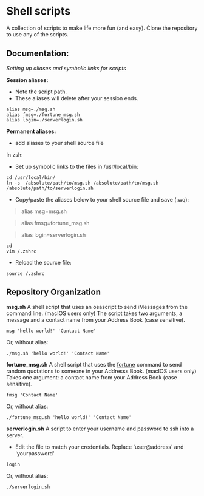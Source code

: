 # Shell scripts 
A collection of scripts to make life more fun (and easy). Clone the repository to use any of the scripts.

## Documentation:
*Setting up aliases and symbolic links for scripts*

__Session aliases:__
- Note the script path.
- These aliases will delete after your session ends.
```
alias msg=./msg.sh
alias fmsg=./fortune_msg.sh
alias login=./serverlogin.sh
```

__Permanent aliases:__
- add aliases to your shell source file

In zsh:
- Set up symbolic links to the files in /usr/local/bin:
```
cd /usr/local/bin/
ln -s  /absolute/path/to/msg.sh /absolute/path/to/msg.sh /absolute/path/to/serverlogin.sh 
```
- Copy/paste the aliases below to your shell source file and save (:wq):
>alias msg=msg.sh

>alias fmsg=fortune_msg.sh

>alias login=serverlogin.sh

```
cd
vim /.zshrc
```
- Reload the source file: 
```
source /.zshrc
```

## Repository Organization
__msg.sh__
A shell script that uses an osascript to send iMessages from the command line. (macIOS users only) 
The script takes two arguments, a message and a contact name from your Address Book (case sensitive).
```
msg 'hello world!' 'Contact Name'
```
Or, without alias:
```
./msg.sh 'hello world!' 'Contact Name'
```

__fortune_msg.sh__
A shell script that uses the [fortune](https://linux.die.net/man/6/fortune) command to send random quotations to someone in your Addresss Book. (macIOS users only) 
Takes one argument: a contact name from your Address Book (case sensitive).
```
fmsg 'Contact Name'
```
Or, without alias:
```
./fortune_msg.sh 'hello world!' 'Contact Name'
```

__serverlogin.sh__
A script to enter your username and password to ssh into a server. 
- Edit the file to match your credentials. Replace 'user@address' and 'yourpassword'
```
login
```
Or, without alias:
```
./serverlogin.sh
```
